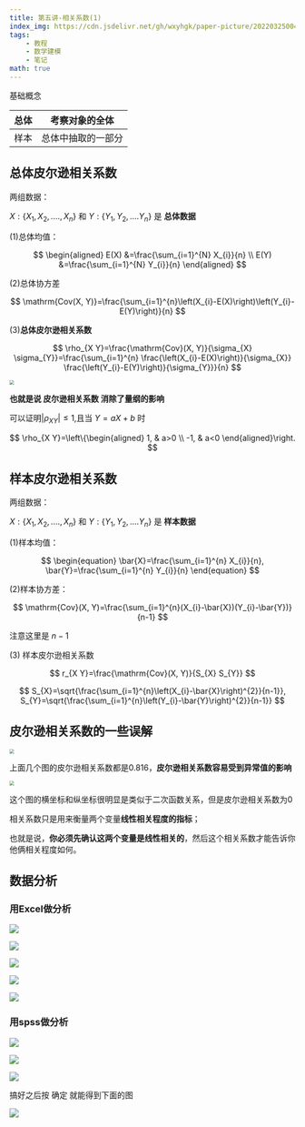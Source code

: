 ```yaml
---
title: 第五讲-相关系数(1)
index_img: https://cdn.jsdelivr.net/gh/wxyhgk/paper-picture/202203250041414.png
tags:
    - 教程
    - 数学建模
    - 笔记
math: true
---
```


基础概念

|总体|考察对象的全体|
|---|---|
|样本|总体中抽取的一部分|



## 总体皮尔逊相关系数

两组数据：

$X:\{X_1,X_2,....,X_n\}$ 和 $Y:\{Y_1,Y_2,....Y_n\}$ 是 **总体数据**

(1)总体均值：

$$
\begin{aligned}
E(X) &=\frac{\sum_{i=1}^{N} X_{i}}{n} \\
E(Y) &=\frac{\sum_{i=1}^{N} Y_{i}}{n}
\end{aligned}
$$

(2)总体协方差

$$
\mathrm{Cov(X, Y)}=\frac{\sum_{i=1}^{n}\left(X_{i}-E(X)\right)\left(Y_{i}-E(Y)\right)}{n}
$$


(3)**总体皮尔逊相关系数**

$$
\rho_{X Y}=\frac{\mathrm{Cov}(X, Y)}{\sigma_{X} \sigma_{Y}}=\frac{\sum_{i=1}^{n} \frac{\left(X_{i}-E(X)\right)}{\sigma_{X}} \frac{\left(Y_{i}-E(Y)\right)}{\sigma_{Y}}}{n}
$$

<img src="https://cdn.jsdelivr.net/gh/wxyhgk/paper-picture/202203250036327.png" style="zoom: 50%;" />

**也就是说 皮尔逊相关系数 消除了量纲的影响**



可以证明$|\rho_{X Y}| \leq 1$,且当 $Y=aX+b$ 时

$$
\rho_{X Y}=\left\{\begin{aligned}
1, & a>0 \\
-1, & a<0
\end{aligned}\right.
$$


## 样本皮尔逊相关系数

两组数据：

$X:\{X_1,X_2,....,X_n\}$ 和 $Y:\{Y_1,Y_2,....Y_n\}$ 是 **样本数据**

(1)样本均值：

$$
\begin{equation}
\bar{X}=\frac{\sum_{i=1}^{n} X_{i}}{n}, \bar{Y}=\frac{\sum_{i=1}^{n} Y_{i}}{n}
\end{equation}
$$



(2)样本协方差：

$$
\mathrm{Cov}(X, Y)=\frac{\sum_{i=1}^{n}(X_{i}-\bar{X})(Y_{i}-\bar{Y})}{n-1}
$$


注意这里是 $n-1$

(3) 样本皮尔逊相关系数

$$
r_{X Y}=\frac{\mathrm{Cov}(X, Y)}{S_{X} S_{Y}}
$$


$$
S_{X}=\sqrt{\frac{\sum_{i=1}^{n}\left(X_{i}-\bar{X}\right)^{2}}{n-1}},  S_{Y}=\sqrt{\frac{\sum_{i=1}^{n}\left(Y_{i}-\bar{Y}\right)^{2}}{n-1}}
$$


## 皮尔逊相关系数的一些误解

<img src="https://cdn.jsdelivr.net/gh/wxyhgk/paper-picture/202203250036329.png" style="zoom:50%;" />

上面几个图的皮尔逊相关系数都是0.816，**皮尔逊相关系数容易受到异常值的影响**



<img src="https://cdn.jsdelivr.net/gh/wxyhgk/paper-picture/202203250036331.png" style="zoom:50%;" />

这个图的横坐标和纵坐标很明显是类似于二次函数关系，但是皮尔逊相关系数为0



相关系数只是用来衡量两个变量**线性相关程度的指标**；

也就是说，**你必须先确认这两个变量是线性相关的**，然后这个相关系数才能告诉你他俩相关程度如何。



## 数据分析

### 用Excel做分析

![](https://cdn.jsdelivr.net/gh/wxyhgk/paper-picture/202203250036332.png "")

![](https://cdn.jsdelivr.net/gh/wxyhgk/paper-picture/202203250036333.png "")

![](https://cdn.jsdelivr.net/gh/wxyhgk/paper-picture/202203250036334.png "")

![](https://cdn.jsdelivr.net/gh/wxyhgk/paper-picture/202203250036335.png "")

![](https://cdn.jsdelivr.net/gh/wxyhgk/paper-picture/202203250036336.png "")

### 用spss做分析

![](https://cdn.jsdelivr.net/gh/wxyhgk/paper-picture/202203250036337.png "")

![](https://cdn.jsdelivr.net/gh/wxyhgk/paper-picture/202203250036338.png "")

![](https://cdn.jsdelivr.net/gh/wxyhgk/paper-picture/202203250036339.png "")

搞好之后按 确定 就能得到下面的图

![](https://cdn.jsdelivr.net/gh/wxyhgk/paper-picture/202203250036340.png "")

